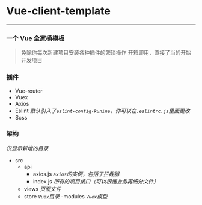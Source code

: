 # Vue-client-template
---
### 一个 Vue 全家桶模板
>免除你每次新建项目安装各种插件的繁琐操作
>开箱即用，直接了当的开始开发项目

### 插件
- Vue-router
- Vuex
- Axios
- Eslint  *默认引入了`eslint-config-kunine`，你可以在`.eslintrc.js`里面更改*
- Scss

### 架构
*仅显示新增的目录*
- src
  - api
    - axios.js  *`axios`的实例，包括了拦截器*
    - index.js  *所有的项目接口（可以根据业务再细分文件）*
  - views  *页面文件*
  - store  *`Vuex`目录*
    -modules *`Vuex`模型*
